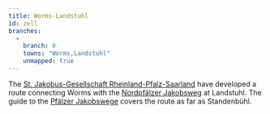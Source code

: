 ```yaml
---
title: Worms-Landstuhl
id: zell
branches:
  -
    branch: 0
    towns: "Worms,Landstuhl"
    unmapped: true
---
```


The [St. Jakobus-Gesellschaft Rheinland-Pfalz-Saarland][0] have developed a route connecting Worms with the [Nordpfälzer Jakobsweg][1] at Landstuhl. The guide to the [Pfälzer Jakobswege][1] covers the route as far as Standenbühl.

[0]: http://www.jakobusgesellschaft.eu/
[1]: pfalz.html